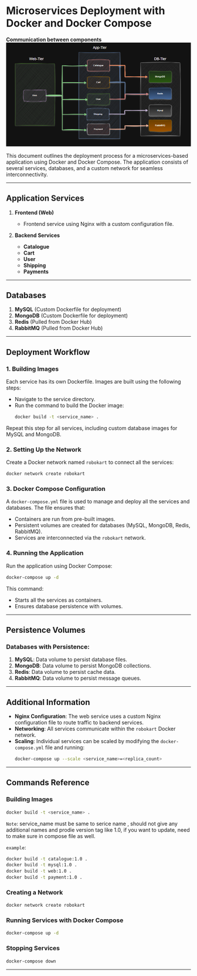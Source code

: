 # Microservices Deployment with Docker and Docker Compose

**Communication between components**
<img src="./00-images/Architecture-flow.png" alt="Getting started" />

This document outlines the deployment process for a microservices-based application using Docker and Docker Compose. The application consists of several services, databases, and a custom network for seamless interconnectivity.

---

## Application Services
1. **Frontend (Web)**
   - Frontend service using Nginx with a custom configuration file.

2. **Backend Services**
   - **Catalogue**
   - **Cart**
   - **User**
   - **Shipping**
   - **Payments**

---

## Databases
1. **MySQL** (Custom Dockerfile for deployment)
2. **MongoDB** (Custom Dockerfile for deployment)
3. **Redis** (Pulled from Docker Hub)
4. **RabbitMQ** (Pulled from Docker Hub)

---

## Deployment Workflow
### 1. Building Images
Each service has its own Dockerfile. Images are built using the following steps:
- Navigate to the service directory.
- Run the command to build the Docker image:
  ```bash
  docker build -t <service_name> .
  ```

Repeat this step for all services, including custom database images for MySQL and MongoDB.

### 2. Setting Up the Network
Create a Docker network named `robokart` to connect all the services:
```bash
docker network create robokart
```

### 3. Docker Compose Configuration
A `docker-compose.yml` file is used to manage and deploy all the services and databases. The file ensures that:
- Containers are run from pre-built images.
- Persistent volumes are created for databases (MySQL, MongoDB, Redis, RabbitMQ).
- Services are interconnected via the `robokart` network.

### 4. Running the Application
Run the application using Docker Compose:
```bash
docker-compose up -d
```

This command:
- Starts all the services as containers.
- Ensures database persistence with volumes.

---

## Persistence Volumes
### Databases with Persistence:
1. **MySQL**: Data volume to persist database files.
2. **MongoDB**: Data volume to persist MongoDB collections.
3. **Redis**: Data volume to persist cache data.
4. **RabbitMQ**: Data volume to persist message queues.

---

## Additional Information
- **Nginx Configuration**: The web service uses a custom Nginx configuration file to route traffic to backend services.
- **Networking**: All services communicate within the `robokart` Docker network.
- **Scaling**: Individual services can be scaled by modifying the `docker-compose.yml` file and running:
  ```bash
  docker-compose up --scale <service_name>=<replica_count>
  ```

---

## Commands Reference
### Building Images
```bash
docker build -t <service_name> .
```
``Note``: service_name must be same to serice name , should not give any additional names and prodie version tag like 1.0, if you want to update, need to make sure in compose file as well.

```example```: 
```bash
docker build -t catalogue:1.0 .
docker build -t mysql:1.0 .
docker build -t web:1.0 .
docker build -t payment:1.0 .
```

### Creating a Network
```bash
docker network create robokart
```

### Running Services with Docker Compose
```bash
docker-compose up -d
```

### Stopping Services
```bash
docker-compose down
```

---



